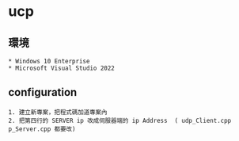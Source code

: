 # ucp 

## 環境
    * Windows 10 Enterprise
    * Microsoft Visual Studio 2022

## configuration
    1. 建立新專案，把程式碼加道專案內
    2. 把第四行的 SERVER ip 改成伺服器端的 ip Address  ( udp_Client.cpp p_Server.cpp 都要改)

